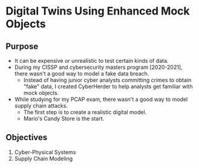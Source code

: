 # Digital Twins Using Enhanced Mock Objects

## Purpose
- It can be expensive or unrealistic to test certain kinds of data.
- During my CISSP and cybersecurity masters program [2020-2021], there wasn't a good way to model a fake data breach.
  - Instead of having junior cyber analysts committing crimes to obtain "fake" data, I created CyberHerder to help analysts get familiar with mock objects.
- While studying for my PCAP exam, there wasn't a good way to model supply chain attacks.
  - The first step is to create a realistic digital model.
  - Mario's Candy Store is the start.
    
## Objectives
1. Cyber-Physical Systems
2. Supply Chain Modeling
